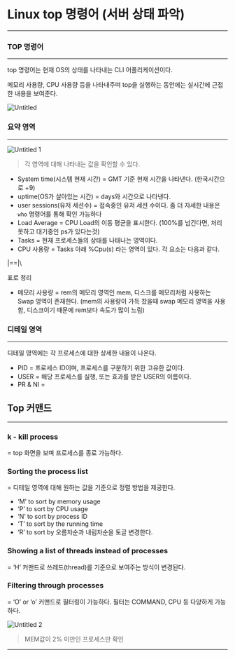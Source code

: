 # Linux top 명령어 (서버 상태 파악)

---

### TOP 명령어

---

top 명령어는 현재 OS의 상태를 나타내는 CLI 어플리케이션이다.

메모리 사용량, CPU 사용량 등을 나타내주며 top을 실행하는 동안에는 실시간에 근접한 내용을 보여준다.

![Untitled](https://user-images.githubusercontent.com/84123877/191898417-263b759f-24e4-4b86-8013-2652bed6303a.png)

### 요약 영역

---

![Untitled 1](https://user-images.githubusercontent.com/84123877/191898412-2380cc23-04b6-4f25-8d1b-8a7e94c31bd8.png)

> 각 영역에 대해 나타내는 값을 확인할 수 있다.
> 
- System time(시스템 현재 시간)
= GMT 기준 현재 시간을 나타낸다. (한국시간으로 +9)
- uptime(OS가 살아있는 시간)
= days와 시간으로 나타낸다.
- user sessions(유저 세션수)
= 접속중인 유저 세션 수이다. 좀 더 자세한 내용은 `who` 명령어를 통해 확인 가능하다
- Load Average
= CPU Load의 이동 평균을 표시한다. (100%를 넘긴다면, 처리못하고 대기중인 ps가 있다는것)
- Tasks
= 현재 프로세스들의 상태를 나태나는 영역이다.
- CPU 사용량
= Tasks 아래 %Cpu(s) 라는 영역이 있다. 각 요소는 다음과 같다.

|==|\

표로 정리

- 메모리 사용량
= rem의 메모리 영역인 mem, 디스크를 메모리처럼 사용하는 Swap 영역이 존재한다.
(mem의 사용량이 가득 찼을때 swap 메모리 영역을 사용함, 디스크이기 때문에 rem보다 속도가 많이 느림)

### 디테일 영역

---

디테일 영역에는 각 프로세스에 대한 상세한 내용이 나온다.

- PID
= 프로세스 ID이며, 프로세스를 구분하기 위한 고유한 값이다.
- USER
= 해당 프로세스를 실행, 또는 효과를 받은 USER의 이름이다.
- PR & NI
=

## Top 커맨드

---

### k - kill process

= top 화면을 보며 프로세스를 종료 가능하다.

### Sorting the process list

= 디테일 영역에 대해 원하는 값을 기준으로 정렬 방법을 제공한다.

- ‘M’ to sort by memory usage
- ‘P’ to sort by CPU usage
- ‘N’ to sort by process ID
- ‘T’ to sort by the running time
- ‘R’ to sort by 오름차순과 내림차순을 토글 변경한다.

### **Showing a list of threads instead of processes**

= ‘H’ 커맨드로 쓰레드(thread)를 기준으로 보여주는 방식이 변경된다.

### **Filtering through processes**

= ‘O’ or ‘o’ 커맨드로 필터링이 가능하다. 필터는 COMMAND, CPU 등 다양하게 가능하다.

![Untitled 2](https://user-images.githubusercontent.com/84123877/191898415-b7d26b0f-dde9-42f9-bf53-6e4aeb180248.png)

> MEM값이 2% 미만인 프로세스만 확인
> 

---
